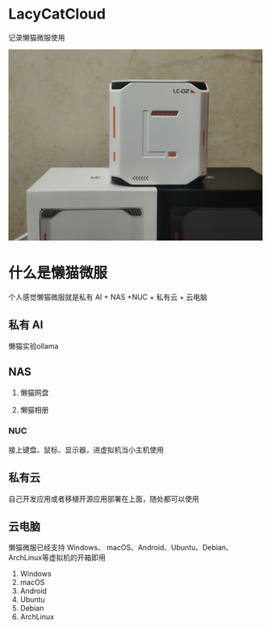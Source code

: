 # LacyCatCloud

记录懒猫微服使用



![懒猫微服](./iamges/IMG20250102202945.jpg)



# 什么是懒猫微服

个人感觉懒猫微服就是私有 AI + NAS +NUC + 私有云 + 云电脑



## 私有 AI

懒猫实验ollama

## NAS

1. 懒猫网盘

2. 懒猫相册

### NUC

接上键盘、鼠标、显示器，进虚拟机当小主机使用



## 私有云

自己开发应用或者移植开源应用部署在上面，随处都可以使用



## 云电脑

懒猫微服已经支持 Windows、 macOS、Android、Ubuntu、Debian、ArchLinux等虚拟机的开箱即用

1. Windows
2. macOS
3. Android
4. Ubuntu
5. Debian
6. ArchLinux

 
